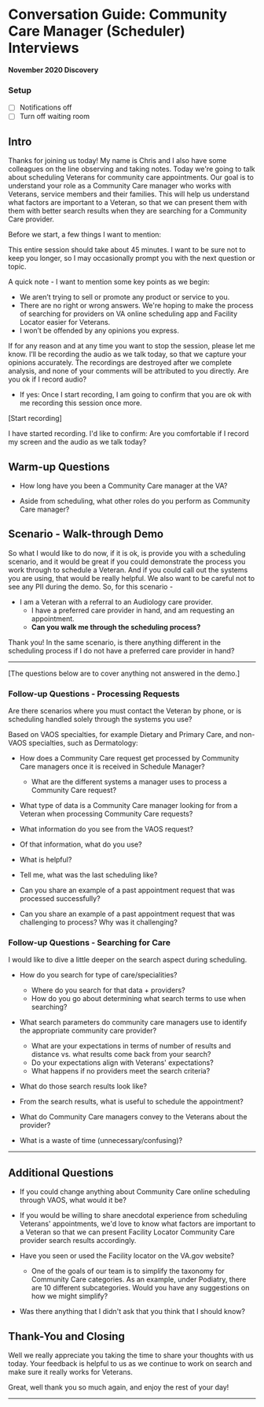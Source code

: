 # Conversation Guide: Community Care Manager (Scheduler) Interviews 

**November 2020 Discovery**<br>

### Setup

- [ ] Notifications off
- [ ] Turn off waiting room

## Intro

Thanks for joining us today! My name is Chris and I also have some colleagues on the line observing and taking notes. Today we're going to talk about scheduling Veterans for community care appointments. Our goal is to understand your role as a Community Care manager who works with Veterans, service members and their families. This will help us understand what factors are important to a Veteran, so that we can present them with them with better search results when they are searching for a Community Care provider.

Before we start, a few things I want to mention:

This entire session should take about 45 minutes. I want to be sure not to keep you longer, so I may occasionally prompt you with the next question or topic.

A quick note - I want to mention some key points as we begin:
- We aren’t trying to sell or promote any product or service to you.
- There are no right or wrong answers. We're hoping to make the process of searching for providers on VA online scheduling app and Facility Locator easier for Veterans.
- I won’t be offended by any opinions you express.

If for any reason and at any time you want to stop the session, please let me know.
I’ll be recording the audio as we talk today, so that we capture your opinions accurately. The recordings are destroyed after we complete analysis, and none of your comments will be attributed to you directly. Are you ok if I record audio?

- If yes: Once I start recording, I am going to confirm that you are ok with me recording this session once more.

[Start recording]

I have started recording. I'd like to confirm: Are you comfortable if I record my screen and the audio as we talk today?

## Warm-up Questions  

- How long have you been a Community Care manager at the VA? 

- Aside from scheduling, what other roles do you perform as Community Care manager?

## Scenario - Walk-through Demo

So what I would like to do now, if it is ok, is provide you with a scheduling scenario, and it would be great if you could demonstrate the process you work through to schedule a Veteran. And if you could call out the systems you are using, that would be really helpful. We also want to be careful not to see any PII during the demo. So, for this scenario - 

- I am a Veteran with a referral to an Audiology care provider.
   - I have a preferred care provider in hand, and am requesting an appointment.
   - <b>Can you walk me through the scheduling process?</b>

Thank you! In the same scenario, is there anything different in the scheduling process if I do not have a preferred care provider in hand?

--------------
[The questions below are to cover anything not answered in the demo.]

### Follow-up Questions - Processing Requests 

Are there scenarios where you must contact the Veteran by phone, or is scheduling handled solely through the systems you use?

Based on VAOS specialties, for example Dietary and Primary Care, and non-VAOS specialties, such as Dermatology: 
 
- How does a Community Care request get processed by Community Care managers once it is received in Schedule Manager?
   - What are the different systems a manager uses to process a Community Care request?
   
- What type of data is a Community Care manager looking for from a Veteran when processing Community Care requests?

- What information do you see from the VAOS request? 
 - Of that information, what do you use? 
 - What is helpful?

- Tell me, what was the last scheduling like?

- Can you share an example of a past appointment request that was processed successfully?

- Can you share an example of a past appointment request that was challenging to process? Why was it challenging?



### Follow-up Questions - Searching for Care

I would like to dive a little deeper on the search aspect during scheduling.

- How do you search for type of care/specialities?
   - Where do you search for that data + providers?
   - How do you go about determining what search terms to use when searching?
   
- What search parameters do community care managers use to identify the appropriate community care provider?
   - What are your expectations in terms of number of results and distance vs. what results come back from your search?
   - Do your expectations align with Veterans' expectations?
   - What happens if no providers meet the search criteria?

- What do those search results look like? 

- From the search results, what is useful to schedule the appointment?

- What do Community Care managers convey to the Veterans about the provider?

- What is a waste of time (unnecessary/confusing)?

---------
## Additional Questions

- If you could change anything about Community Care online scheduling through VAOS, what would it be?

- If you would be willing to share anecdotal experience from scheduling Veterans' appointments, we'd love to know what factors are important to a Veteran so that we can present Facility Locator Community Care provider search results accordingly.

- Have you seen or used the Facility locator on the VA.gov website?
   - One of the goals of our team is to simplify the taxonomy for Community Care categories. As an example, under Podiatry, there are 10 different subcategories. Would you have any suggestions on how we might simplify?

- Was there anything that I didn't ask that you think that I should know?

## Thank-You and Closing

Well we really appreciate you taking the time to share your thoughts with us today. Your feedback is helpful to us as we continue to work on search and make sure it really works for Veterans.

Great, well thank you so much again, and enjoy the rest of your day!

- - -



